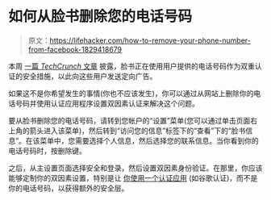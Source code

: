 # 如何从脸书删除您的电话号码

> 原文：<https://lifehacker.com/how-to-remove-your-phone-number-from-facebook-1829418679>

本周 [一篇 *TechCrunch* 文章](https://techcrunch.com/2018/09/27/yes-facebook-is-using-your-2fa-phone-number-to-target-you-with-ads/) 披露，脸书正在使用用户提供的电话号码作为双重认证的安全措施，以此向这些用户发送定向广告。



如果这不是你希望发生的事情(你也不应该发生)，你可以通过从网站上删除你的电话号码并使用认证应用程序设置双因素认证来解决这个问题。

要从脸书删除您的电话号码，请转到您帐户的“设置”菜单(您可以通过单击页面右上角的箭头进入该菜单)，然后转到“访问您的信息”标签下的“查看”下的“脸书信息”。在该菜单中，您需要选择个人信息，然后选择您的联系信息。当你看到你的电话号码时，按删除键。

之后，从主设置页面选择安全和登录，然后设置双因素身份验证。在那里，你应该能够定制你的双因素设置，特别是让 [你使用一个认证应用](https://lifehacker.com/facebook-just-made-two-factor-authentication-easier-to-1826260685) (如谷歌认证)，而不是你的电话号码，以获得额外的安全层。